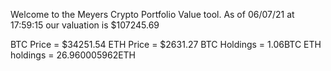 Welcome to the Meyers Crypto Portfolio Value tool. 
As of 06/07/21 at 17:59:15 our valuation is $107245.69 

BTC Price = $34251.54
 ETH Price = $2631.27
BTC Holdings = 1.06BTC
 ETH holdings = 26.960005962ETH 

